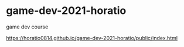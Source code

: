 # game-dev-2021-horatio
game dev course



https://horatio0814.github.io/game-dev-2021-horatio/public/index.html
